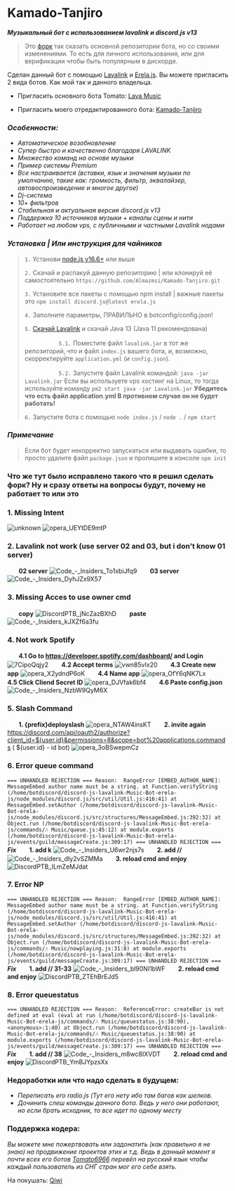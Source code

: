 # Kamado-Tanjiro
_**Музыкальный бот с использованием lavalink и discord.js v13**_

> Это [форк](https://github.com/Tomato6966/discord-js-lavalink-Music-Bot-erela-js) так сказать основной репозитории бота, но со своими изменениями. То есть для личного использования, или для верификации чтобы быть популярным в дискорде. 

Сделан данный бот с помощью [Lavalink](https://github.com/freyacodes/Lavalink) и [Erela.js](https://erelajs-docs.netlify.app/docs/gettingstarted.html). Вы можете пригласить 2 вида ботов. Как мой так и данного владельца.

- Пригласить основного бота Tomato: [Lava Music](https://lava.milrato.dev/)

- Пригласить моего отредактированного бота: [Kamado-Tanjiro](https://discord.com/api/oauth2/authorize?client_id=949758120001929226&permissions=8&scope=bot%20applications.commands)


### **_Особенности:_**

- _Автоматическое возобновление_
- _Супер быстро и качественно благодаря LAVALINK_
- _Множество команд на основе музыки_
- _Пример системы Premium_
- _Все настраивается (вставки, язык и значения музыки по умолчанию, такие как: громкость, фильтр, эквалайзер, автовоспроизведение и многое другое)_
- _Dj-система_
- _10+ фильтров_
- _Стабильная и актуальная версия discord.js v13_
- _Поддержка 10 источников музыки + каналы сцены и нити_
- _Работает на любом vps, с публичными и частными Lavalink нодами_

### _Установка | Или инструкция для чайников_

> `1.` Установи [node.js v16.6+](https://nodejs.org/en) или выше
> 
> `2.` Скачай и распакуй данную репозиторию | или клонируй её самостоятельно `https://github.com/Almazmsi/Kamado-Tanjiro.git`
> 
> `3.` Установите все пакеты с помощью npm install | важные пакеты это `npm install discord.js@latest erela.js`
> 
> `4.` Заполните параметры, ПРАВИЛЬНО в botconfig/config.json!
> 
>`5.` [Скачай Lavalink](https://github.com/freyacodes/Lavalink/releases/download/3.4/Lavalink.jar) и скачай Java 13 (Java 11 рекомендована)
> 
> ㅤㅤㅤㅤㅤㅤ`5.1.` Поместите файл `lavalink.jar` в тот же репозиторий, что и файл `index.js` вашего бота, и, возможно, скорректируйте `application.yml` (и `config.json`).
> 
> ㅤㅤㅤㅤㅤㅤ`5.2.` Запустите файл Lavalink командой: `java -jar Lavalink.jar` Если вы используете vps хостинг на Linux, то тогда используйте команду `pm2 start java -jar Lavalink.jar` **Убедитесь что есть файл application.yml В противном случае он не будет работать!**
> 
> `6.` Запустите бота с помощью `node index.js` / `node .` / `npm start`

### _Примечание_
> Если бот будет некорректно запускаться или выдавать ошибки, то просто удалите файл `package.json` и пропишите в консоле `npm init`


### Что же тут было исправлено такого что я решил сделать форк? Ну и сразу ответы на вопросы будут, почему не работает то или это

### 1. Missing Intent
![unknown](https://user-images.githubusercontent.com/72695998/154854554-cd2a2153-9ac3-404a-80f6-089961568458.png)
![opera_UEYtDE9mtP](https://user-images.githubusercontent.com/72695998/154824780-f60958bd-859e-4163-baeb-d6df81b56719.png)

### 2. Lavalink not work (use server 02 and 03, but i don't know 01 server)

ㅤㅤ**02 server**
![Code_-_Insiders_To1xbiJfq9](https://user-images.githubusercontent.com/72695998/154824816-16789f10-43ac-4ee5-843e-41b1980af369.png)
ㅤㅤ**03 server**
![Code_-_Insiders_DyhJZx9X57](https://user-images.githubusercontent.com/72695998/154824822-3aa08caa-25db-4d19-9984-5d90ef711a34.png)

### 3. Missing Acces to use owner cmd

ㅤㅤ**copy**
![DiscordPTB_jNcZazBXhD](https://user-images.githubusercontent.com/72695998/154824867-a322c459-4c5a-4db0-82b1-0a2b83cd43f5.png)
ㅤㅤ**paste**
![Code_-_Insiders_kJXZf6a3fu](https://user-images.githubusercontent.com/72695998/154824877-b1c104df-5b68-4955-9621-e36218650e07.png)

### 4. Not work Spotify

ㅤㅤ**4.1 Go to https://developer.spotify.com/dashboard/ and Login**
![7CipoQqjy2](https://user-images.githubusercontent.com/72695998/154824967-f3fec104-d84c-42a4-ba61-c62b6e859f36.png)
ㅤㅤ**4.2  Accept terms**
![vwn85vIx20](https://user-images.githubusercontent.com/72695998/154825537-101dd0aa-fa19-4410-93c1-90ae3b87fe9a.png)
ㅤㅤ**4.3 Create new app**
![opera_X2ydndP6oK](https://user-images.githubusercontent.com/72695998/154825546-1b364316-8c24-4a0d-85d1-b581fb561ce9.png)
ㅤㅤ**4.4 Name app**
![opera_OfY6qNK7Lx](https://user-images.githubusercontent.com/72695998/154825550-f342cc81-2b0e-4632-b54e-a5f035a51a3c.png)
ㅤㅤ**4.5 Click Cliend Secret ID**
![opera_DJVfak6bf4](https://user-images.githubusercontent.com/72695998/154825644-caf12b52-657e-458d-8d94-f8813b7eb12e.png)
ㅤㅤ**4.6 Paste config.json**
![Code_-_Insiders_NzbW9QyM6X](https://user-images.githubusercontent.com/72695998/154825660-fd9888a3-1c11-48c5-b96f-1ea893415e5f.png)

### 5. Slash Command
ㅤㅤ**1. {prefix}deployslash**
![opera_NTAW4insKT](https://user-images.githubusercontent.com/72695998/154826441-d20ba40e-b992-4f23-9b73-a268458134d8.png)
ㅤㅤ**2. invite again**
https://discord.com/api/oauth2/authorize?client_id=${user.id}&permissions=8&scope=bot%20applications.commands ( ${user.id} - id bot)
![opera_3oBSwepmCz](https://user-images.githubusercontent.com/72695998/154826542-6a7a2cb7-c26f-44a0-8c8d-7996f02e0d5d.png)

### 6. Error queue command
`=== UNHANDLED REJECTION ===
Reason:  RangeError [EMBED_AUTHOR_NAME]: MessageEmbed author name must be a string.
    at Function.verifyString (/home/botdiscord/discord-js-lavalink-Music-Bot-erela-js/node_modules/discord.js/src/util/Util.js:416:41)
    at MessageEmbed.setAuthor (/home/botdiscord/discord-js-lavalink-Music-Bot-erela-js/node_modules/discord.js/src/structures/MessageEmbed.js:392:32)
    at Object.run (/home/botdiscord/discord-js-lavalink-Music-Bot-erela-js/commands/🎶 Music/queue.js:45:12)
    at module.exports (/home/botdiscord/discord-js-lavalink-Music-Bot-erela-js/events/guild/messageCreate.js:309:17)
=== UNHANDLED REJECTION ===`
_**Fix**_
ㅤㅤ**1. add k**
![Code_-_Insiders_U6wr2njs7s](https://user-images.githubusercontent.com/72695998/154825999-173f7497-ee79-4a66-870e-3eb1ead21670.png)
ㅤㅤ**2. add //**
![Code_-_Insiders_dIy2vSZMMa](https://user-images.githubusercontent.com/72695998/154826009-9f858289-6e62-454d-85a5-26ca8cdba046.png)
ㅤㅤ**3. reload cmd and enjoy**
![DiscordPTB_ILmZeMJdat](https://user-images.githubusercontent.com/72695998/154826022-6ef057ca-3f64-46fd-9283-f9e59584630a.png)

### 7. Error NP
`=== UNHANDLED REJECTION ===
Reason:  RangeError [EMBED_AUTHOR_NAME]: MessageEmbed author name must be a string.
    at Function.verifyString (/home/botdiscord/discord-js-lavalink-Music-Bot-erela-js/node_modules/discord.js/src/util/Util.js:416:41)
    at MessageEmbed.setAuthor (/home/botdiscord/discord-js-lavalink-Music-Bot-erela-js/node_modules/discord.js/src/structures/MessageEmbed.js:392:32)
    at Object.run (/home/botdiscord/discord-js-lavalink-Music-Bot-erela-js/commands/🎶 Music/nowplaying.js:31:8)
    at module.exports (/home/botdiscord/discord-js-lavalink-Music-Bot-erela-js/events/guild/messageCreate.js:309:17)
=== UNHANDLED REJECTION ===`
_**Fix**_
ㅤㅤ**1. add // 31-33**
![Code_-_Insiders_bl90NI1bWF](https://user-images.githubusercontent.com/72695998/154826099-1a0815ee-b508-402e-a412-9d30ac3a54e9.png)
ㅤㅤ**2. reload cmd and enjoy**
![DiscordPTB_ZTEhBrEJd5](https://user-images.githubusercontent.com/72695998/154826196-a05c4b0a-0f42-496d-8a62-5c9561f2e43d.png)

### 8. Error queuestatus
`
=== UNHANDLED REJECTION ===
Reason:  ReferenceError: createBar is not defined
    at eval (eval at run (/home/botdiscord/discord-js-lavalink-Music-Bot-erela-js/commands/🎶 Music/queuestatus.js:38:90), <anonymous>:1:40)
    at Object.run (/home/botdiscord/discord-js-lavalink-Music-Bot-erela-js/commands/🎶 Music/queuestatus.js:38:90)
    at module.exports (/home/botdiscord/discord-js-lavalink-Music-Bot-erela-js/events/guild/messageCreate.js:309:17)
=== UNHANDLED REJECTION ===
`
_**Fix**_
ㅤㅤ**1. add // 38**
![Code_-_Insiders_m8wc8IXVDT](https://user-images.githubusercontent.com/72695998/154826697-8ba791dd-7959-4d23-83a9-0fcd34932b3d.png)
ㅤㅤ**2. reload cmd and enjoy**
![DiscordPTB_YmBJYpzsXx](https://user-images.githubusercontent.com/72695998/154826708-9b93a6bf-d458-4798-b72b-c58ba9f86c0d.png)

### Недоработки или что надо сделать в будущем:

-  _Переписать его radio.js (Тут его нету ибо там багов как шелков._
-  _Дочинить слеш команды данного бота. Ведь у него они работают, но если брать исходник, то все идет по одному месту_

### Поддержка кодера:
_Вы можете мне пожертвовать или задонатить (как правильно я не знаю) на продвижение проектов этих и т.д. Ведь в данный момент я почти всех его ботов [Tomato6966](https://github.com/Tomato6966) перевёл на русский язык чтобы каждый пользователь из СНГ стран мог его себе взять._ 

На покушать: [Qiwi](https://qiwi.com/p/79061357548)
